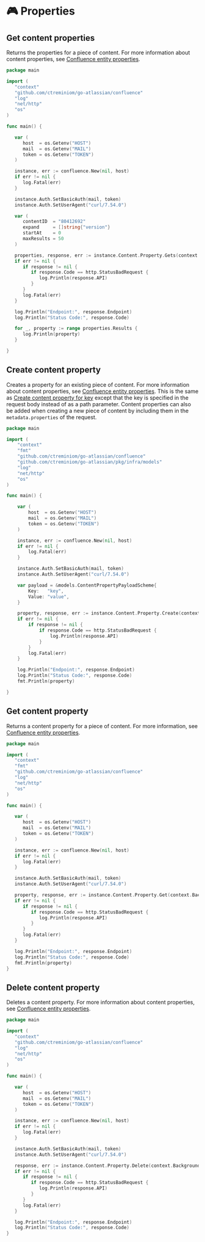 # 🎮 Properties

## Get content properties

Returns the properties for a piece of content. For more information about content properties, see [Confluence entity properties](https://developer.atlassian.com/cloud/confluence/confluence-entity-properties/).

```go
package main

import (
   "context"
   "github.com/ctreminiom/go-atlassian/confluence"
   "log"
   "net/http"
   "os"
)

func main() {

   var (
      host  = os.Getenv("HOST")
      mail  = os.Getenv("MAIL")
      token = os.Getenv("TOKEN")
   )

   instance, err := confluence.New(nil, host)
   if err != nil {
      log.Fatal(err)
   }

   instance.Auth.SetBasicAuth(mail, token)
   instance.Auth.SetUserAgent("curl/7.54.0")

   var (
      contentID  = "80412692"
      expand     = []string{"version"}
      startAt    = 0
      maxResults = 50
   )

   properties, response, err := instance.Content.Property.Gets(context.Background(), contentID, expand, startAt, maxResults)
   if err != nil {
      if response != nil {
         if response.Code == http.StatusBadRequest {
            log.Println(response.API)
         }
      }
      log.Fatal(err)
   }

   log.Println("Endpoint:", response.Endpoint)
   log.Println("Status Code:", response.Code)

   for _, property := range properties.Results {
      log.Println(property)
   }

}
```

## Create content property

Creates a property for an existing piece of content. For more information about content properties, see [Confluence entity properties](https://developer.atlassian.com/cloud/confluence/confluence-entity-properties/). This is the same as [Create content property for key](https://developer.atlassian.com/cloud/confluence/rest/api-group-content-properties/) except that the key is specified in the request body instead of as a path parameter. Content properties can also be added when creating a new piece of content by including them in the `metadata.properties` of the request.

```go
package main

import (
	"context"
	"fmt"
	"github.com/ctreminiom/go-atlassian/confluence"
	"github.com/ctreminiom/go-atlassian/pkg/infra/models"
	"log"
	"net/http"
	"os"
)

func main() {

	var (
		host  = os.Getenv("HOST")
		mail  = os.Getenv("MAIL")
		token = os.Getenv("TOKEN")
	)

	instance, err := confluence.New(nil, host)
	if err != nil {
		log.Fatal(err)
	}

	instance.Auth.SetBasicAuth(mail, token)
	instance.Auth.SetUserAgent("curl/7.54.0")

	var payload = &models.ContentPropertyPayloadScheme{
		Key:   "key",
		Value: "value",
	}

	property, response, err := instance.Content.Property.Create(context.Background(), "80412692", payload)
	if err != nil {
		if response != nil {
			if response.Code == http.StatusBadRequest {
				log.Println(response.API)
			}
		}
		log.Fatal(err)
	}

	log.Println("Endpoint:", response.Endpoint)
	log.Println("Status Code:", response.Code)
	fmt.Println(property)

}
```

## Get content property

Returns a content property for a piece of content. For more information, see [Confluence entity properties](https://developer.atlassian.com/cloud/confluence/confluence-entity-properties/).

```go
package main

import (
   "context"
   "fmt"
   "github.com/ctreminiom/go-atlassian/confluence"
   "log"
   "net/http"
   "os"
)

func main() {

   var (
      host  = os.Getenv("HOST")
      mail  = os.Getenv("MAIL")
      token = os.Getenv("TOKEN")
   )

   instance, err := confluence.New(nil, host)
   if err != nil {
      log.Fatal(err)
   }

   instance.Auth.SetBasicAuth(mail, token)
   instance.Auth.SetUserAgent("curl/7.54.0")

   property, response, err := instance.Content.Property.Get(context.Background(), "80412692", "editor")
   if err != nil {
      if response != nil {
         if response.Code == http.StatusBadRequest {
            log.Println(response.API)
         }
      }
      log.Fatal(err)
   }

   log.Println("Endpoint:", response.Endpoint)
   log.Println("Status Code:", response.Code)
   fmt.Println(property)
}
```

## Delete content property

Deletes a content property. For more information about content properties, see [Confluence entity properties](https://developer.atlassian.com/cloud/confluence/confluence-entity-properties/).

```go
package main

import (
   "context"
   "github.com/ctreminiom/go-atlassian/confluence"
   "log"
   "net/http"
   "os"
)

func main() {

   var (
      host  = os.Getenv("HOST")
      mail  = os.Getenv("MAIL")
      token = os.Getenv("TOKEN")
   )

   instance, err := confluence.New(nil, host)
   if err != nil {
      log.Fatal(err)
   }

   instance.Auth.SetBasicAuth(mail, token)
   instance.Auth.SetUserAgent("curl/7.54.0")

   response, err := instance.Content.Property.Delete(context.Background(), "80412692", "key")
   if err != nil {
      if response != nil {
         if response.Code == http.StatusBadRequest {
            log.Println(response.API)
         }
      }
      log.Fatal(err)
   }

   log.Println("Endpoint:", response.Endpoint)
   log.Println("Status Code:", response.Code)
}
```
